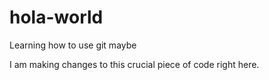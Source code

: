 # hola-world
Learning how to use git maybe

I am making changes to this crucial piece of code right here.
